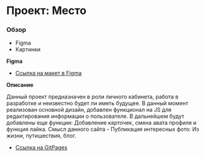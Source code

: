 # Проект: Место

### Обзор

* Figma
* Картинки

**Figma**

* [Ссылка на макет в Figma](https://www.figma.com/file/2cn9N9jSkmxD84oJik7xL7/JavaScript.-Sprint-4?node-id=0%3A1)

**Описание**

Данный проект предназначен в роли личного кабинета, работа в разработке и неизвестно будет ли иметь будущее. В данный момент реализован основной дизайн, добавлен функционал на JS для редактирования информации о пользователе. В дальнейшем будут добавлены еще функции: Добавление карточек, смена авата профиля и функция лайка. 
Смысл данного сайта - Публикация интересных фото: Из жизни, путишествия, блог.


* [Ссылка на GitPages](https://vadimabyshev.github.io/mesto/)

